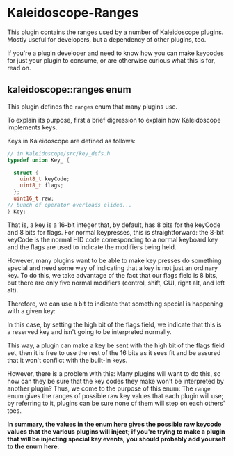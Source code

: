 # Kaleidoscope-Ranges

This plugin contains the ranges used by a number of Kaleidoscope plugins. Mostly
useful for developers, but a dependency of other plugins, too.

If you're a plugin developer and need to know how you can make keycodes for just your plugin to consume, or are otherwise curious what this is for, read on.

## kaleidoscope::ranges enum

This plugin defines the `ranges` enum that many plugins use.

To explain its purpose, first a brief digression to explain how Kaleidoscope implements keys.

Keys in Kaleidoscope are defined as follows:

```c++
// in Kaleidoscope/src/key_defs.h
typedef union Key_ {

  struct {
    uint8_t keyCode;
    uint8_t flags;
  };
  uint16_t raw;
// bunch of operator overloads elided...
} Key;
```
That is, a key is a 16-bit integer that, by default, has 8 bits for the keyCode and 8 bits for flags.
For normal keypresses, this is straightforward: the 8-bit keyCode is the normal HID code corresponding to a normal keyboard key and the flags are used to indicate the modifiers being held.

However, many plugins want to be able to make key presses do something special and need some way of indicating that a key is not just an ordinary key.
To do this, we take advantage of the fact that our flags field is 8 bits, but there are only five normal modifiers (control, shift, GUI, right alt, and left alt).
<!-- question: does bit six have any signicance? it seems to be unused
--> Therefore, we can use a bit to indicate that something special is happening with a given key:
In this case, by setting the high bit of the flags field, we indicate that this is a reserved key and isn't going to be interpreted normally.

This way, a plugin can make a key be sent with the high bit of the flags field set, then it is free to use the rest of the 16 bits as it sees fit and be assured that it won't conflict with the built-in keys.

However, there is a problem with this:
Many plugins will want to do this, so how can they be sure that the key codes they make won't be interpreted by another plugin?
Thus, we come to the purpose of this enum: 
The `range` enum gives the ranges of possible raw key values that each plugin will use; by referring to it, plugins can be sure none of them will step on each others' toes.

**In summary, the values in the enum here gives the possible raw keycode values that the various plugins will inject; if you're trying to make a plugin that will be injecting special key events, you should probably add yourself to the enum here.**
